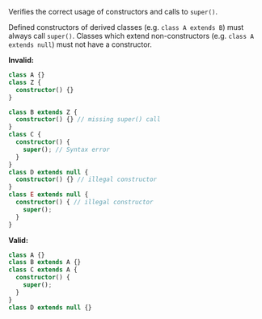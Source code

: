 Verifies the correct usage of constructors and calls to `super()`.

Defined constructors of derived classes (e.g. `class A extends B`) must always
call `super()`. Classes which extend non-constructors (e.g.
`class A extends null`) must not have a constructor.

**Invalid:**

```typescript
class A {}
class Z {
  constructor() {}
}

class B extends Z {
  constructor() {} // missing super() call
}
class C {
  constructor() {
    super(); // Syntax error
  }
}
class D extends null {
  constructor() {} // illegal constructor
}
class E extends null {
  constructor() { // illegal constructor
    super();
  }
}
```

**Valid:**

```typescript
class A {}
class B extends A {}
class C extends A {
  constructor() {
    super();
  }
}
class D extends null {}
```
